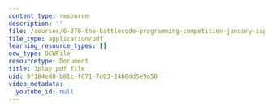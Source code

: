 ```yaml
---
content_type: resource
description: ''
file: /courses/6-370-the-battlecode-programming-competition-january-iap-2013/9f184ed8b81cf0717d0324b6dd5e9a50_pISCwkvKMZ0.pdf
file_type: application/pdf
learning_resource_types: []
ocw_type: OCWFile
resourcetype: Document
title: 3play pdf file
uid: 9f184ed8-b81c-f071-7d03-24b6dd5e9a50
video_metadata:
  youtube_id: null
---
```

